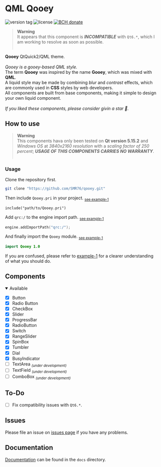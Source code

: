 # QML Qooey
<p><img src="https://img.shields.io/github/v/tag/smr76/qooey?sort=semver&label=version&labelColor=0bd&color=07b" alt="version tag">
<img src="https://img.shields.io/github/license/smr76/qooey?color=36b245" alt="license">
<a href="https://www.blockchain.com/bch/address/bitcoincash:qrnwtxsk79kv6mt2hv8zdxy3phkqpkmcxgjzqktwa3">
<img src="https://img.shields.io/badge/BCH-Donate-f0992e?logo=BitcoinCash&logoColor=f0992e" alt="BCH donate"></a></p>

> **Warning**<br>
> It appears that this component is ***INCOMPATIBLE*** with `Qt6.*`, which I am working to resolve as soon as possible.
> <br>&nbsp;

**Qooey** QtQuick2/QML theme.<br><br>
*Qooey is a gooey-based QML style.*<br>
The term **Qooey** was inspired by the name **Gooey**, which was mixed with **QML**.<br>
A liquid style may be made by combining *blur* and *contrast* effects, which are commonly used in **CSS** styles by web developers.<br>
All components are built from base components, making it simple to design your own liquid component.<br><br>
*If you liked these components, please consider givin a star :star2:.*

<!-- ## Preview -->
<!-- <div align="center">&nbsp;
<img src="https://img.shields.io/badge/light-blue-49aaff">
<img src="https://img.shields.io/badge/dark-green-08d7a1"><br>
<img src="extra/preview/preview-1.webp" width="45%">
<img src="extra/preview/preview-2.webp" width="45%">
</div> -->

## How to use
> **Warning**<br>
> This components hava only been tested on **Qt version 5.15.2** and *Windows OS* at *3840x2160 resolution* with a *scaling factor of 250 percent*; ***USAGE OF THIS COMPONENTS CARRIES NO WARRANTY***.
> <br>&nbsp;

### Usage

Clone the repository first.
```bash
git clone "https://github.com/SMR76/qooey.git"
```

Then include `Qooey.pri` in your project. <sub>[see example-1](example/example-1/example-1.pro#L11)</sub>
```make
include("path/to/Qooey.pri")
```

Add `qrc:/` to the engine import path. <sub>[see example-1](example/example-1/main.cpp#L17)</sub>
```cpp
engine.addImportPath("qrc:/");
```

And finally import the `Qooey` module. <sub>[see example-1](example/example-1/main.qml#L6)</sub>
```qml
import Qooey 1.0
```

If you are confused, please refer to [example-1](example/example-1/) for a clearer understanding of what you should do.

## Components

<details open>
<summary> Available</summary>

- [x] Button
- [x] Radio Button
- [x] CheckBox
- [x] Slider
- [x] ProgressBar
- [x] RadioButton
- [x] Switch
- [x] RangeSlider
- [x] SpinBox
- [x] Tumbler
- [x] Dial
- [x] BusyIndicator
- [ ] TextArea <i><sub>(under development)</sub></i>
- [ ] TextField <i><sub>(under development)</sub></i>
- [ ] ComboBox <i><sub>(under development)</sub></i>

</details>

## To-Do
- [ ] Fix compatibility issues with `Qt6.*`.

## Issues

Please file an issue on [issues page](https://github.com/SMR76/qooey/issues) if you have any problems.

## Documentation

[Documentation](docs/README.md) can be found in the `docs` directory.